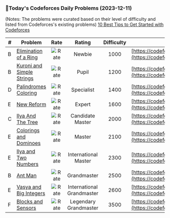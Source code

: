### 🌟Today's Codeforces Daily Problems (2023-12-11)
(Notes: The problems were curated based on their level of difficulty and listed from Codeforces's existing problems)
[10 Best Tips to Get Started with Codeforces](https://github.com/ika9810/Codeforces-Daily-Problems/blob/main/10%20Best%20Tips%20to%20Get%20Started%20with%20Codeforces.md)

| # | Problem | Rate| Rating | Difficulty | Contest |
|---| ----- | :--------: | :----------: | :----------: | ---------- |
|B|[Elimination of a Ring](https://codeforces.com/contest/1761/problem/B)|![Rate](https://img.shields.io/badge/Newbie-1000-lightgrey)|Newbie|1000|[https://codeforces.com/contest/1761](https://codeforces.com/contest/1761)|
|B|[Kuroni and Simple Strings](https://codeforces.com/contest/1305/problem/B)|![Rate](https://img.shields.io/badge/Pupil-1200-brightgreen)|Pupil|1200|[https://codeforces.com/contest/1305](https://codeforces.com/contest/1305)|
|D|[Palindromes Coloring](https://codeforces.com/contest/1624/problem/D)|![Rate](https://img.shields.io/badge/Specialist-1400-9cf)|Specialist|1400|[https://codeforces.com/contest/1624](https://codeforces.com/contest/1624)|
|E|[New Reform](https://codeforces.com/contest/659/problem/E)|![Rate](https://img.shields.io/badge/Expert-1600-blue)|Expert|1600|[https://codeforces.com/contest/659](https://codeforces.com/contest/659)|
|C|[Ilya And The Tree](https://codeforces.com/contest/842/problem/C)|![Rate](https://img.shields.io/badge/Candidate%20Master-2000-blueviolet)|Candidate Master|2000|[https://codeforces.com/contest/842](https://codeforces.com/contest/842)|
|E|[Colorings and Dominoes](https://codeforces.com/contest/1511/problem/E)|![Rate](https://img.shields.io/badge/Master-2100-orange)|Master|2100|[https://codeforces.com/contest/1511](https://codeforces.com/contest/1511)|
|E|[Ilya and Two Numbers](https://codeforces.com/contest/313/problem/E)|![Rate](https://img.shields.io/badge/International%20Master-2300-orange)|International Master|2300|[https://codeforces.com/contest/313](https://codeforces.com/contest/313)|
|B|[Ant Man](https://codeforces.com/contest/704/problem/B)|![Rate](https://img.shields.io/badge/Grandmaster-2500-red)|Grandmaster|2500|[https://codeforces.com/contest/704](https://codeforces.com/contest/704)|
|E|[Vasya and Big Integers](https://codeforces.com/contest/1051/problem/E)|![Rate](https://img.shields.io/badge/International%20Grandmaster-2600-red)|International Grandmaster|2600|[https://codeforces.com/contest/1051](https://codeforces.com/contest/1051)|
|F|[Blocks and Sensors](https://codeforces.com/contest/1320/problem/F)|![Rate](https://img.shields.io/badge/Legendary%20Grandmaster-3500-red)|Legendary Grandmaster|3500|[https://codeforces.com/contest/1320](https://codeforces.com/contest/1320)|

